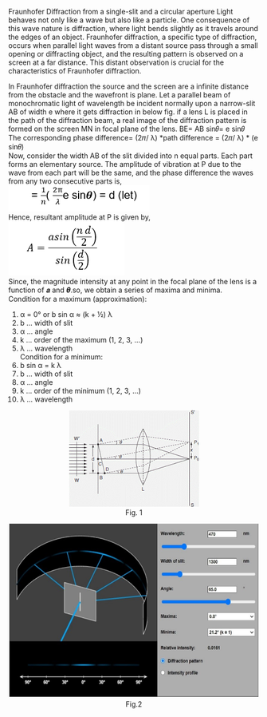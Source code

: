 Fraunhofer Diffraction from a single-slit and a circular aperture
Light behaves not only like a wave but also like a particle. One consequence of this wave nature is diffraction, where light bends slightly as it travels around the edges of an object. Fraunhofer diffraction, a specific type of diffraction, occurs when parallel light waves from a distant source pass through a small opening or diffracting object, and the resulting pattern is observed on a screen at a far distance. This distant observation is crucial for the characteristics of Fraunhofer diffraction.

In Fraunhofer diffraction the source and the screen are a infinite distance from the obstacle and the wavefront is plane. Let a parallel beam of monochromatic light of wavelength be incident normally upon a narrow-slit AB of width e where it gets diffraction in below fig. if a lens L is placed in the path of the diffraction beam, a real image of the diffraction pattern is formed on the screen MN in focal plane of the lens. BE= AB sin𝜃= e sin𝜃 <br />
The corresponding phase difference= (2𝜋/ λ) *path difference 
      = (2𝜋/ λ) * (e sin𝜃) <br />
Now, consider the width AB of the slit divided into n equal parts. Each part forms an elementary source. The amplitude of vibration at P due to the wave from each part will be the same, and the phase difference the waves from any two consecutive parts is, 
![image1](images/image1.png)<br />
Hence, resultant amplitude at P is given by, <br />
![image2](images/image2.png)<br />
Since, the magnitude intensity at any point in the focal plane of the lens is a function of 𝒂 and 𝜽.so, we obtain a series of maxima and minima. <br />
Condition for a maximum (approximation):<br />
1. α = 0°   or   b sin α  ≈  (k + ½) λ <br />
2. b ... width of slit<br />
3. α ... angle<br />
4. k ... order of the maximum (1, 2, 3, ...)<br />
5. λ ... wavelength<br />
Condition for a minimum:<br />
1. b sin α  =  k λ<br />
2. b ... width of slit<br />
3. α ... angle<br />
4. k ... order of the minimum (1, 2, 3, ...)<br />
5. λ ... wavelength<br />
<div align="center">

![image3](images/image3.png)<br />
Fig. 1
</div>

<div align="center">

![image4](images/image4.jpg)<br />
Fig.2 
</div>